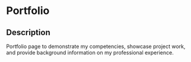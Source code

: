 # Portfolio 

## Description 
Portfolio page to demonstrate my competencies, showcase project work, and provide background information on my professional experience. 